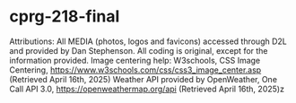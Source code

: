 # cprg-218-final
Attributions:
All MEDIA (photos, logos and favicons) accessed through D2L and provided by Dan Stephenson.
All coding is original, except for the information provided.
Image centering help:
W3schools, CSS Image Centering, https://www.w3schools.com/css/css3_image_center.asp (Retrieved April 16th, 2025)
Weather API provided by OpenWeather, One Call API 3.0, https://openweathermap.org/api (Retrieved April 16th, 2025)z